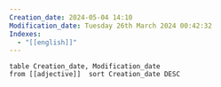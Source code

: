 ```yaml
---
Creation_date: 2024-05-04 14:10
Modification_date: Tuesday 26th March 2024 00:42:32
Indexes:
  - "[[english]]"
---
```


```dataview
table Creation_date, Modification_date
from [[adjective]]  sort Creation_date DESC
```
